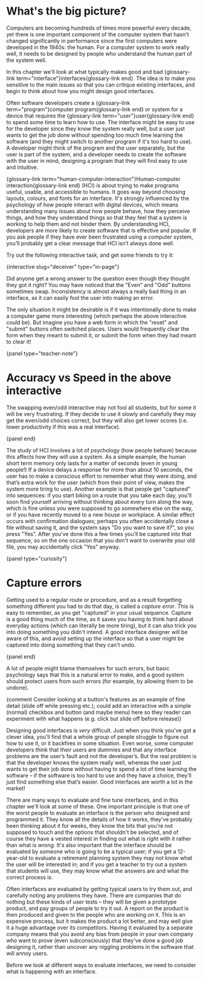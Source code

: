# What's the big picture?

Computers are becoming hundreds of times more powerful every decade, yet there is one important component of the computer system that hasn't changed significantly in performance since the first computers were developed in the 1940s: the human.
For a computer system to work really well, it needs to be designed by people who understand the human part of the system well.

In this chapter we'll look at what typically makes good and bad {glossary-link term="interface"}interfaces{glossary-link end}.
The idea is to make you sensitive to the main issues so that you can critique existing interfaces, and begin to think about how you might design good interfaces.

Often software developers create a {glossary-link term="program"}computer program{glossary-link end} or system for a device that requires the {glossary-link term="user"}user{glossary-link end} to spend some time to learn how to use.
The interface might be easy to use for the developer since they know the system really well, but a user just wants to get the job done without spending too much time learning the software (and they might switch to another program if it's too hard to use).
A developer might think of the program and the user separately, but the user is part of the system, and a developer needs to create the software with the user in mind, designing a program that they will find easy to use and intuitive.

{glossary-link term="human-computer-interaction"}Human-computer interaction{glossary-link end} (HCI) is about trying to make programs useful, usable, and accessible to humans.
It goes way beyond choosing layouts, colours, and fonts for an interface.
It's strongly influenced by the psychology of how people interact with digital devices, which means understanding many issues about how people behave, how they perceive things, and how they understand things so that they feel that a system is working to help them and not hinder them.
By understanding HCI, developers are more likely to create software that is effective and popular.
If you ask people if they have ever been frustrated using a computer system, you’ll probably get a clear message that HCI isn’t always done well.

Try out the following interactive task, and get some friends to try it:

{interactive slug="deceiver" type="in-page"}

Did anyone get a wrong answer to the question even though they thought they got it right?
You may have noticed that the "Even" and "Odd" buttons sometimes swap.
Inconsistency is almost always a really bad thing in an interface, as it can easily fool the user into making an error.

The only situation it might be desirable is if it was intentionally done to make a computer game more interesting (which perhaps the above interactive could be).
But imagine you have a web form in which the "reset" and "submit" buttons often switched places.
Users would frequently clear the form when they meant to submit it, or submit the form when they had meant to clear it!

{panel type="teacher-note"}

# Accuracy vs Speed in the above interactive

The swapping even/odd interactive may not fool all students, but for some it will be very frustrating.
If they decide to use it slowly and carefully they may get the even/odd choices correct, but they will also get lower scores (i.e. lower productivity if this was a real interface).

{panel end}

The study of HCI involves a lot of psychology (how people behave) because this affects how they will use a system.
As a simple example, the human short term memory only lasts for a matter of seconds (even in young people!)
If a device delays a response for more than about 10 seconds, the user has to make a conscious effort to remember what they were doing, and that’s extra work for the user (which from their point of view, makes the system more tiring to use).
Another example is that people get "captured" into sequences: if you start biking on a route that you take each day, you'll soon find yourself arriving without thinking about every turn along the way, which is fine unless you were supposed to go somewhere else on the way, or if you have recently moved to a new house or workplace.
A similar effect occurs with confirmation dialogues; perhaps you often accidentally close a file without saving it, and the system says "Do you want to save it?", so you press "Yes".
After you've done this a few times you'll be captured into that sequence, so on the one occasion that you don't want to overwrite your old file, you may accidentally click "Yes" anyway.

{panel type="curiosity"}

# Capture errors

Getting used to a regular route or procedure, and as a result forgetting something different you had to do that day, is called a *capture error*.
This is easy to remember, as you get "captured" in your usual sequence.
Capture is a good thing much of the time, as it saves you having to think hard about everyday actions (which can literally be more tiring),
but it can also trick you into doing something you didn't intend.
A good interface designer will be aware of this, and avoid setting up the interface so that a user might be captured into doing something that they can't undo.

{panel end}

A lot of people might blame themselves for such errors, but basic psychology says that this is a natural error to make, and a good system should protect users from such errors (for example, by allowing them to be undone).

{comment Consider looking at a button's features as an example of fine detail (slide off while pressing etc.); could add an interactive with a simple (normal) checkbox and button (and maybe menu) here so they reader can experiment with what happens (e.g. click but slide off before release)}

Designing good interfaces is *very* difficult.
Just when you think you've got a clever idea, you'll find that a whole group of people struggle to figure out how to use it, or it backfires in some situation.
Even worse, some computer developers think that their users are dummies and that any interface problems are the user’s fault and not the developer’s.
But the real problem is that the developer knows the system really well, whereas the user just wants to get their job done without having to spend a lot of time learning the software &ndash; if the software is too hard to use and they have a choice, they’ll just find something else that’s easier.
Good interfaces are worth a lot in the market!

There are many ways to evaluate and fine tune interfaces, and in this chapter we'll look at some of these.
One important principle is that one of the worst people to evaluate an interface is the person who designed and programmed it.
They know all the details of how it works, they've probably been thinking about it for weeks, they know the bits that you're not supposed to touch and the options that shouldn't be selected, and of course they have a vested interest in finding out what is *right* with it rather than what is *wrong*.
It's also important that the interface should be evaluated by someone who is going to be a typical user; if you get a 12-year-old to evaluate a retirement planning system they may not know what the user will be interested in; and if you get a teacher to try out a system that students will use, they may know what the answers are and what the correct process is.

Often interfaces are evaluated by getting typical users to try them out, and carefully noting any problems they have.
There are companies that do nothing but these kinds of user tests &ndash; they will be given a prototype product, and pay groups of people to try it out.
A report on the product is then produced and given to the people who are working on it.
This is an expensive process, but it makes the product a lot better, and may well give it a huge advantage over its competitors.
Having it evaluated by a separate company means that you avoid any bias from people in your own company who want to prove (even subconsciously) that they've done a good job designing it, rather than uncover any niggling problems in the software that will annoy users.

Before we look at different ways to evaluate interfaces, we need to consider what is happening with an interface.
